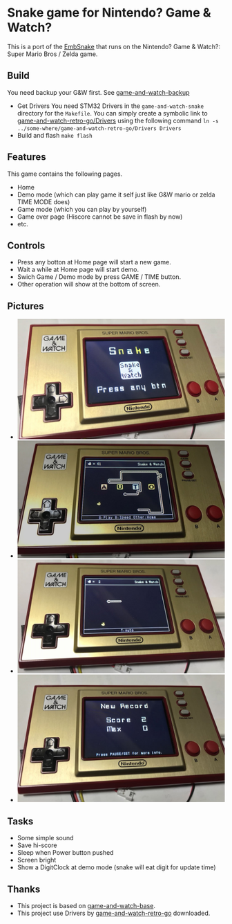 # Snake game for Nintendo? Game &amp; Watch?
This is a port of the [EmbSnake](https://gitee.com/slipperstree/EmbSnake) that runs on the Nintendo? Game &amp; Watch?: Super Mario Bros / Zelda game.

## Build
You need backup your G&W first. See [game-and-watch-backup](https://github.com/ghidraninja/game-and-watch-backup)
- Get Drivers
You need STM32 Drivers in the `game-and-watch-snake` directory for the `Makefile`. 
You can simply create a symbolic link to [game-and-watch-retro-go/Drivers](https://github.com/kbeckmann/game-and-watch-retro-go) using the following command
`ln -s ../some-where/game-and-watch-retro-go/Drivers Drivers`
- Build and flash
`make flash`

## Features
This game contains the following pages.
- Home
- Demo mode (which can play game it self just like G&W mario or zelda TIME MODE does)
- Game mode (which you can play by yourself)
- Game over page (Hiscore cannot be save in flash by now)
- etc.

## Controls
- Press any botton at Home page will start a new game.
- Wait a while at Home page will start demo.
- Swich Game / Demo mode by press GAME / TIME button.
- Other operation will show at the bottom of screen.

## Pictures
- ![Home](/Pics/Home.jpg)
- ![Demo](/Pics/Demo.jpg)
- ![Game](/Pics/Game.jpg)
- ![GameOver](/Pics/GameOver.jpg)

## Tasks
- Some simple sound
- Save hi-score
- Sleep when Power button pushed
- Screen bright
- Show a DigitClock at demo mode (snake will eat digit for update time)

## Thanks
- This project is based on [game-and-watch-base](https://github.com/ghidraninja/game-and-watch-base).
- This project use Drivers by [game-and-watch-retro-go](https://github.com/kbeckmann/game-and-watch-retro-go) downloaded.
